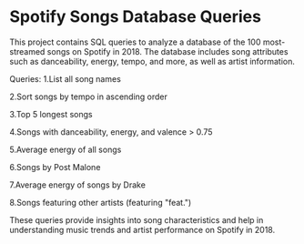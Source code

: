 # Spotify Songs Database Queries
This project contains SQL queries to analyze a database of the 100 most-streamed songs on Spotify in 2018. The database includes song attributes such as danceability, energy, tempo, and more, as well as artist information.

Queries:
1.List all song names

2.Sort songs by tempo in ascending order

3.Top 5 longest songs

4.Songs with danceability, energy, and valence > 0.75

5.Average energy of all songs

6.Songs by Post Malone

7.Average energy of songs by Drake

8.Songs featuring other artists (featuring "feat.")

These queries provide insights into song characteristics and help in understanding music trends and artist performance on Spotify in 2018.
